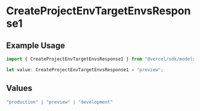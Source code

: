 # CreateProjectEnvTargetEnvsResponse1

## Example Usage

```typescript
import { CreateProjectEnvTargetEnvsResponse1 } from "@vercel/sdk/models/operations/createprojectenv.js";

let value: CreateProjectEnvTargetEnvsResponse1 = "preview";
```

## Values

```typescript
"production" | "preview" | "development"
```